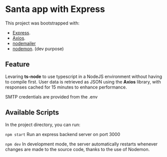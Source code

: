 # Santa app with Express

This project was bootstrapped with:
 - [Express](https://github.com/expressjs).
 - [Axios](https://github.com/axios/axios).
 - [nodemailer](https://github.com/nodemailer/nodemailer)
 - [nodemon](https://github.com/remy/nodemon). (dev purpose)
 
## Feature
Levaring **ts-node** to use typescript in a NodeJS environment without having to compile first.
User data is retrieved as JSON using the **Axios** library, with responses cached for 15 minutes to enhance performance.

SMTP credentials are provided from the .env

## Available Scripts

In the project directory, you can run:

```npm start```
Run an express backend server on port 3000

```npm dev```
In development mode, the server automatically restarts whenever changes are made to the source code, thanks to the use of Nodemon.


